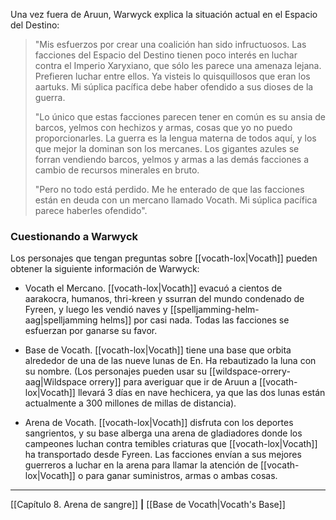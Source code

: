 Una vez fuera de Aruun, Warwyck explica la situación actual en el Espacio del Destino:  

> "Mis esfuerzos por crear una coalición han sido infructuosos. Las facciones del Espacio del Destino tienen poco interés en luchar contra el Imperio Xaryxiano, que sólo les parece una amenaza lejana. Prefieren luchar entre ellos. Ya visteis lo quisquillosos que eran los aartuks. Mi súplica pacífica debe haber ofendido a sus dioses de la guerra.
> 
> "Lo único que estas facciones parecen tener en común es su ansia de barcos, yelmos con hechizos y armas, cosas que yo no puedo proporcionarles. La guerra es la lengua materna de todos aquí, y los que mejor la dominan son los mercanes. Los gigantes azules se forran vendiendo barcos, yelmos y armas a las demás facciones a cambio de recursos minerales en bruto.
> 
> "Pero no todo está perdido. Me he enterado de que las facciones están en deuda con un mercano llamado Vocath. Mi súplica pacífica parece haberles ofendido".

### Cuestionando a Warwyck

Los personajes que tengan preguntas sobre [[vocath-lox|Vocath]] pueden obtener la siguiente información de Warwyck:

  * Vocath el Mercano. [[vocath-lox|Vocath]] evacuó a cientos de aarakocra, humanos, thri-kreen y ssurran del mundo condenado de Fyreen, y luego les vendió naves y [[spelljamming-helm-aag|spelljamming helms]] por casi nada. Todas las facciones se esfuerzan por ganarse su favor.

  * Base de Vocath. [[vocath-lox|Vocath]] tiene una base que orbita alrededor de una de las nueve lunas de En. Ha rebautizado la luna con su nombre. (Los personajes pueden usar su [[wildspace-orrery-aag|Wildspace orrery]] para averiguar que ir de Aruun a [[vocath-lox|Vocath]] llevará 3 días en nave hechicera, ya que las dos lunas están actualmente a 300 millones de millas de distancia).

  * Arena de Vocath. [[vocath-lox|Vocath]] disfruta con los deportes sangrientos, y su base alberga una arena de gladiadores donde los campeones luchan contra temibles criaturas que [[vocath-lox|Vocath]] ha transportado desde Fyreen. Las facciones envían a sus mejores guerreros a luchar en la arena para llamar la atención de [[vocath-lox|Vocath]] o para ganar suministros, armas o ambas cosas.

* * *

[[Capítulo 8. Arena de sangre]] **|** [[Base de Vocath|Vocath's Base]] 


